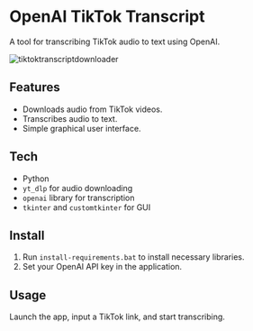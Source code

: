 # OpenAI TikTok Transcript

A tool for transcribing TikTok audio to text using OpenAI.

![tiktoktranscriptdownloader](https://github.com/Viumm/AI-TikTok-Transcript-Tool/assets/156192924/0ce14b1b-569d-4bc8-b5cc-e2f894fe2593)

## Features
- Downloads audio from TikTok videos.
- Transcribes audio to text.
- Simple graphical user interface.

## Tech
- Python
- `yt_dlp` for audio downloading
- `openai` library for transcription
- `tkinter` and `customtkinter` for GUI

## Install
1. Run `install-requirements.bat` to install necessary libraries.
2. Set your OpenAI API key in the application.

## Usage
Launch the app, input a TikTok link, and start transcribing.
